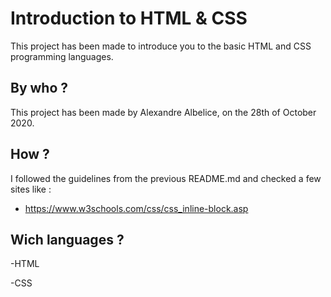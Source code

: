 # Introduction to HTML & CSS
This project has been made to introduce you to the basic HTML and CSS programming languages.

## By who ?
This project has been made by Alexandre Albelice, on the 28th of October 2020.

## How ?
I followed the guidelines from the previous README.md and checked a few sites like :

- https://www.w3schools.com/css/css_inline-block.asp

## Wich languages ?
-HTML

-CSS

